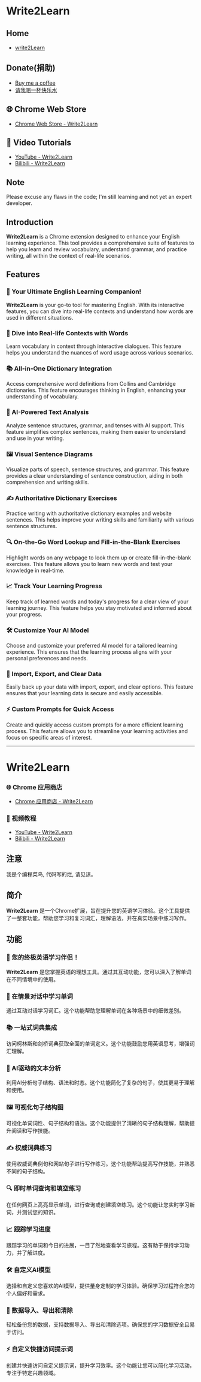 # Write2Learn

## Home

- [write2Learn](https://write2learn.top/)

## Donate(捐助)

- [Buy me a coffee](https://ko-fi.com/write2learn)
- [请我喝一杯快乐水](https://donate.write2learn.top/)

## 🌐 Chrome Web Store
- [Chrome Web Store - Write2Learn](https://chromewebstore.google.com/detail/write2learn-%E2%80%94-%E8%BE%93%E5%85%A5%E8%AE%B0%E5%BF%86%E3%80%81%E6%99%BA%E8%83%BD%E5%A4%8D%E4%B9%A0%E3%80%81a/idnmponmplgbcdeloigenfdooelojchm?authuser=0&hl=zh-CN)

## 🎥 Video Tutorials
- [YouTube - Write2Learn](https://www.youtube.com/watch?v=7K_PpihvzpQ)
- [Bilibili - Write2Learn](https://www.bilibili.com/video/BV1dTeCeoENA/?spm_id_from=333.999.0.0&vd_source=d11af339428cfd986c18cd04082bafc9)

## Note
Please excuse any flaws in the code; I'm still learning and not yet an expert developer.

## Introduction
**Write2Learn** is a Chrome extension designed to enhance your English learning experience. This tool provides a comprehensive suite of features to help you learn and review vocabulary, understand grammar, and practice writing, all within the context of real-life scenarios.

## Features
### 🌟 Your Ultimate English Learning Companion!
**Write2Learn** is your go-to tool for mastering English. With its interactive features, you can dive into real-life contexts and understand how words are used in different situations.

### 💬 Dive into Real-life Contexts with Words
Learn vocabulary in context through interactive dialogues. This feature helps you understand the nuances of word usage across various scenarios.

### 📚 All-in-One Dictionary Integration
Access comprehensive word definitions from Collins and Cambridge dictionaries. This feature encourages thinking in English, enhancing your understanding of vocabulary.

### 🧠 AI-Powered Text Analysis
Analyze sentence structures, grammar, and tenses with AI support. This feature simplifies complex sentences, making them easier to understand and use in your writing.

### 🖼️ Visual Sentence Diagrams
Visualize parts of speech, sentence structures, and grammar. This feature provides a clear understanding of sentence construction, aiding in both comprehension and writing skills.

### ✍️ Authoritative Dictionary Exercises
Practice writing with authoritative dictionary examples and website sentences. This helps improve your writing skills and familiarity with various sentence structures.

### 🔍 On-the-Go Word Lookup and Fill-in-the-Blank Exercises
Highlight words on any webpage to look them up or create fill-in-the-blank exercises. This feature allows you to learn new words and test your knowledge in real-time.

### 📈 Track Your Learning Progress
Keep track of learned words and today's progress for a clear view of your learning journey. This feature helps you stay motivated and informed about your progress.

### 🛠️ Customize Your AI Model
Choose and customize your preferred AI model for a tailored learning experience. This ensures that the learning process aligns with your personal preferences and needs.

### 🔄 Import, Export, and Clear Data
Easily back up your data with import, export, and clear options. This feature ensures that your learning data is secure and easily accessible.

### ⚡ Custom Prompts for Quick Access
Create and quickly access custom prompts for a more efficient learning process. This feature allows you to streamline your learning activities and focus on specific areas of interest.

---

# Write2Learn

### 🌐 Chrome 应用商店
- [Chrome 应用商店 - Write2Learn](https://chromewebstore.google.com/detail/write2learn-%E2%80%94-%E8%BE%93%E5%85%A5%E8%AE%B0%E5%BF%86%E3%80%81%E6%99%BA%E8%83%BD%E5%A4%8D%E4%B9%A0%E3%80%81a/idnmponmplgbcdeloigenfdooelojchm?authuser=0&hl=zh-CN)

### 🎥 视频教程
- [YouTube - Write2Learn](https://www.youtube.com/watch?v=7K_PpihvzpQ)
- [Bilibili - Write2Learn](https://www.bilibili.com/video/BV1dTeCeoENA/?spm_id_from=333.999.0.0&vd_source=d11af339428cfd986c18cd04082bafc9)

## 注意
我是个编程菜鸟, 代码写的烂, 请见谅。

## 简介
**Write2Learn** 是一个Chrome扩展，旨在提升您的英语学习体验。这个工具提供了一整套功能，帮助您学习和复习词汇，理解语法，并在真实场景中练习写作。

## 功能
### 🌟 您的终极英语学习伴侣！
**Write2Learn** 是您掌握英语的理想工具。通过其互动功能，您可以深入了解单词在不同情境中的使用。

### 💬 在情景对话中学习单词
通过互动对话学习词汇。这个功能帮助您理解单词在各种场景中的细微差别。

### 📚 一站式词典集成
访问柯林斯和剑桥词典获取全面的单词定义。这个功能鼓励您用英语思考，增强词汇理解。

### 🧠 AI驱动的文本分析
利用AI分析句子结构、语法和时态。这个功能简化了复杂的句子，使其更易于理解和使用。

### 🖼️ 可视化句子结构图
可视化单词词性、句子结构和语法。这个功能提供了清晰的句子结构理解，帮助提升阅读和写作技能。

### ✍️ 权威词典练习
使用权威词典例句和网站句子进行写作练习。这个功能帮助提高写作技能，并熟悉不同的句子结构。

### 🔍 即时单词查询和填空练习
在任何网页上高亮显示单词，进行查询或创建填空练习。这个功能让您实时学习新词，并测试您的知识。

### 📈 跟踪学习进度
跟踪学习的单词和今日的进展，一目了然地查看学习旅程。这有助于保持学习动力，并了解进度。

### 🛠️ 自定义AI模型
选择和自定义您喜欢的AI模型，提供量身定制的学习体验。确保学习过程符合您的个人偏好和需求。

### 🔄 数据导入、导出和清除
轻松备份您的数据，支持数据导入、导出和清除选项。确保您的学习数据安全且易于访问。

### ⚡ 自定义快捷访问提示词
创建并快速访问自定义提示词，提升学习效率。这个功能让您可以简化学习活动，专注于特定兴趣领域。
